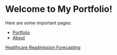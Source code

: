 # Welcome to My Portfolio!

Here are some important pages:

- [Portfolio](/portfolio/)
- [About](/about)


[Healthcare Readmission Forecasting](/healthcare_forecasting)
